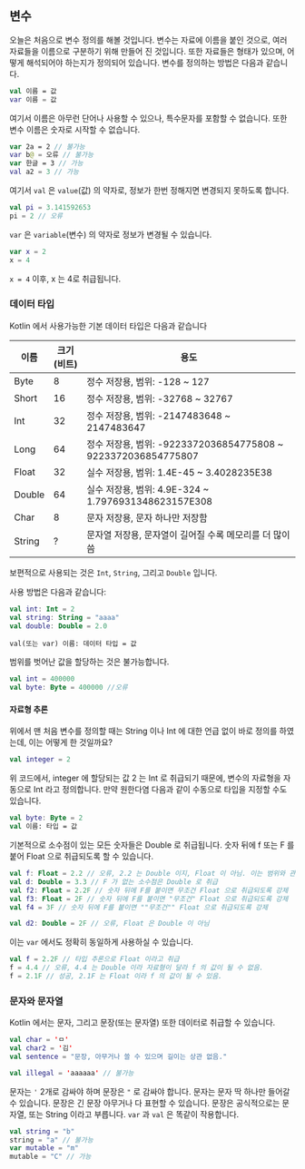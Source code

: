 변수
----------

오늘은 처음으로 변수 정의를 해볼 것입니다.
변수는 자료에 이름을 붙인 것으로, 여러 자료들을 이름으로 구분하기 위해 만들어 진 것입니다.
또한 자료들은 형태가 있으며, 어떻게 해석되어야 하는지가 정의되어 있습니다.
변수를 정의하는 방법은 다음과 같습니다.

```kotlin
val 이름 = 값
var 이름 = 값
```

여기서 이름은 아무런 단어나 사용할 수 있으나, 특수문자를 포함할 수 없습니다.
또한 변수 이름은 숫자로 시작할 수 없습니다.
```kotlin
var 2a = 2 // 불가능
var b@ = 오류 // 불가능
var 한글 = 3 // 가능
val a2 = 3 // 가능
```

여기서 `val` 은 `value`(값) 의 약자로, 정보가 한번 정해지면 변경되지 못하도록 합니다.

```kotlin
val pi = 3.141592653
pi = 2 // 오류
```

`var` 은 `variable`(변수) 의 약자로 정보가 변경될 수 있습니다.

```kotlin
var x = 2
x = 4
```
`x = 4` 이후, x 는 4로 취급됩니다.

### 데이터 타입
Kotlin 에서 사용가능한 기본 데이터 타입은 다음과 같습니다

| 이름     | 크기(비트) | 용도                                                     |
|--------|--------|--------------------------------------------------------|
| Byte   | 8      | 정수 저장용, 범위: -128 ~ 127                                 |
| Short  | 16     | 정수 저장용, 범위: -32768 ~ 32767                             |
| Int    | 32     | 정수 저장용, 범위: -2147483648 ~ 2147483647                   |
| Long   | 64     | 정수 저장용, 범위: -9223372036854775808 ~ 9223372036854775807 |
| Float  | 32     | 실수 저장용, 범위: 1.4E-45 ~   3.4028235E38                   |
| Double | 64     | 실수 저장용, 범위: 4.9E-324 ~ 1.7976931348623157E308          |
| Char   | 8      | 문자 저장용, 문자 하나만 저장함                                     |
| String | ?      | 문자열 저장용, 문자열이 길어질 수록 메모리를 더 많이 씀                       |

보편적으로 사용되는 것은 `Int`, `String`, 그리고 `Double` 입니다.

사용 방법은 다음과 같습니다:
```kotlin
val int: Int = 2
val string: String = "aaaa"
val double: Double = 2.0
```

`val(또는 var) 이름: 데이터 타입 = 값`

범위를 벗어난 값을 할당하는 것은 불가능합니다.
```kotlin
val int = 400000
val byte: Byte = 400000 //오류
```

#### 자료형 추론

위에서 맨 처음 변수를 정의할 때는 String 이나 Int 에 대한 언급 없이 바로 정의를 하였는데, 이는 어떻게 한 것일까요?

```kotlin
val integer = 2
```
위 코드에서, integer 에 할당되는 값 2 는 Int 로 취급되기 때문에, 변수의 자료형을 자동으로 Int 라고 정의합니다.
만약 원한다염 다음과 같이 수동으로 타입을 지정할 수도 있습니다.
```kotlin
val byte: Byte = 2
val 이름: 타입 = 값
```

기본적으로 소수점이 있는 모든 숫자들은 Double 로 취급됩니다. 숫자 뒤에 f 또는 F 를 붙어 Float 으로 취급되도록 할 수 있습니다.
```kotlin
val f: Float = 2.2 // 오류, 2.2 는 Double 이지, Float 이 아님. 이는 범위와 관계 없이 안됨.
val d: Double = 3.3 // F 가 없는 소수점은 Double 로 취급
val f2: Float = 2.2F // 숫자 뒤에 F를 붙이면 무조건 Float 으로 취급되도록 강제
val f3: Float = 2F // 숫자 뒤에 F를 붙이면 "무조건" Float 으로 취급되도록 강제
val f4 = 3F // 숫자 뒤에 F를 붙이면 ""무조건"" Float 으로 취급되도록 강제

val d2: Double = 2F // 오류, Float 은 Double 이 아님
```

이는 `var` 에서도 정확히 동일하게 사용하실 수 있습니다.
```kotlin
val f = 2.2F // 타입 추론으로 Float 이라고 취급
f = 4.4 // 오류, 4.4 는 Double 이라 자료형이 달라 f 의 값이 될 수 없음.
f = 2.1F // 성공, 2.1F 는 Float 이라 f 의 값이 될 수 있음.
```

### 문자와 문자열
Kotlin 에서는 문자, 그리고 문장(또는 문자열) 또한 데이터로 취급할 수 있습니다.

```kotlin
val char = 'ㅁ'
val char2 = '김'
val sentence = "문장, 아무거나 쓸 수 있으며 길이는 상관 없음."

val illegal = 'aaaaaa' // 불가능
```
문자는 `'` 2개로 감싸야 하며 문장은 `"` 로 감싸야 합니다.
문자는 문자 딱 하나만 들어갈 수 있습니다.
문장은 긴 문장 아무거나 다 표현할 수 있습니다.
문장은 공식적으로는 문자열, 또는 String 이라고 부릅니다.
`var` 과 `val` 은 똑같이 작용합니다.

```kotlin
val string = "b"
string = "a" // 불가능
var mutable = "m"
mutable = "C" // 가능
```